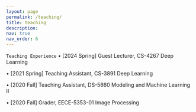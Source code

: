 ```yaml
---
layout: page
permalink: /teaching/
title: teaching
description: 
nav: true
nav_order: 6
---
```

`Teaching Experience`
• [2024 Spring] Guest Lecturer, CS-4267 Deep Learning

• [2021 Spring] Teaching Assistant, CS-3891 Deep Learning 

• [2020   Fall] Teaching Assistant, DS-5660 Modeling and Machine Learning II

• [2020   Fall] Grader, EECE-5353-01 Image Processing 
